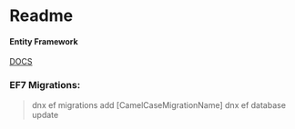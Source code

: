# Readme

#### Entity Framework
[DOCS](http://ef.readthedocs.org/en/latest/)

### EF7 Migrations:

> dnx ef migrations add [CamelCaseMigrationName]
> dnx ef database update
